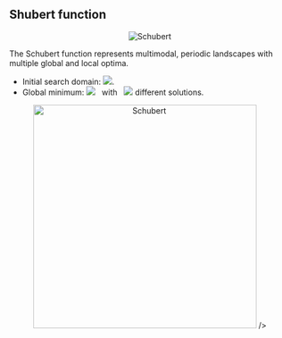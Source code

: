 ## Shubert function

<div align="center"> <img src="https://latex.codecogs.com/svg.latex?&space;f(x)=\sum_{i=1}^d\sum_{j=1}^5{j}\sin((j+1)x_i+j)." title="Schubert" /> </div>

The Schubert function represents multimodal, periodic landscapes with multiple global and local optima. 
- Initial search domain: <img src="https://latex.codecogs.com/svg.latex?&space;\mathbf{x}\in[-10,10]^d" title=" "/>.
- Global minimum: <img src="https://latex.codecogs.com/svg.latex?&space;f(\mathbf{x}_{opt})=-14.838d" title=" "/> &nbsp; with &nbsp; <img src="https://latex.codecogs.com/svg.latex?&space;3^d" title=" "/> different solutions.

<div align="center"> 
  <img src="image/Schubert.jpg" alt="Schubert" height="400"/> 
  <! <img src="image/schubert_error_plot.jpg" alt="error" height="380"/>/>
</div>



